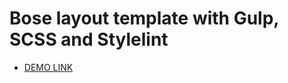 # Bose layout template with Gulp, SCSS and Stylelint
 - [DEMO LINK](https://yapelenua.github.io/bose-landing-page/)
